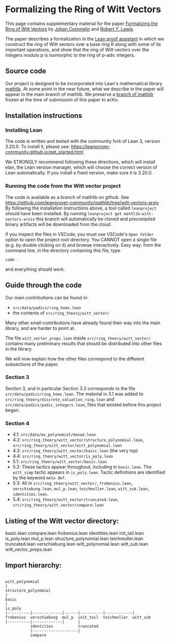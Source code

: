# Formalizing the Ring of Witt Vectors

This page contains supplementary material for the paper
[Formalizing the Ring of Witt Vectors]()
by [Johan Commelin]() and [Robert Y. Lewis]().

The paper describes a formalization in the
[Lean proof assistant](https://leanprover.github.io)
in which we construct the ring of Witt vectors over a base ring R
along with some of its important operations,
and show that the ring of Witt vectors over the integers modulo p
is isomorphic to the ring of p-adic integers.

## Source code

Our project is designed to be incorporated into Lean's mathematical library
[mathlib](https://github.com/leanprover-community/mathlib).
At some point in the near future, what we describe in the paper
will appear in the main branch of mathlib.
We preserve a [branch of mathlib]()
frozen at the time of submission of this paper to arXiv.

## Installation instructions

### Installing Lean

The code is written and tested with the community fork of Lean 3, version 3.20.0.
To install it, please see: https://leanprover-community.github.io/get_started.html

We STRONGLY recommend following these directions, which will install elan,
the Lean version manager, which will choose the correct version of Lean automatically.
If you install a fixed version, make sure it is 3.20.0.

### Running the code from the Witt vector project

The code is available as a branch of mathlib on github.
See https://github.com/leanprover-community/mathlib/tree/witt-vectors-arxiv
By following the installation instructions above,
a tool called `leanproject` should have been installed.
By running `leanproject get mathlib:witt-vectors-arxiv` this branch will automatically be cloned
and precompiled binary artifacts will be downloaded from the cloud.

If you inspect the files in VSCode, you must use VSCode's `Open Folder` option
to open the project root directory.
You CANNOT open a single file (e.g. by double clicking on it) and browse interactively.
Easy way: from the command line, in the directory containing this file, type

    code .

and everything should work.

## Guide through the code

Our main contributions can be found in:

* `src/data/padics/ring_homs.lean`
* the contents of `src/ring_theory/witt_vector/`

Many other small contributions have already found their way into the main library,
and are harder to point at.

The file `witt_vector_preps.lean` inside `src/ring_theory/witt_vector/`
contains many preliminary results that should be distributed into other files in the library.

We will now explain how the other files correspond to the different subsections of the paper.

### Section 3

Section 3, and in particular Section 3.2 corresponds to the file `src/data/padics/ring_homs.lean`.
The material in 3.1 was added to `src/ring_theory/discrete_valuation_ring.lean` and
`src/data/padics/padic_integers.lean`, files that existed before this project began.

### Section 4

* 4.1: `src/data/mv_polynomial/monad.lean`
* 4.2: `src/ring_theory/witt_vector/structure_polynomial.lean`,
       `src/ring_theory/witt_vector/witt_polynomial.lean`
* 4.3: `src/ring_theory/witt_vector/basic.lean` (the very top)
* 4.4: `src/ring_theory/witt_vector/is_poly.lean`
* 5.1: `src/ring_theory/witt_vector/basic.lean`
* 5.2: These tactics appear throughout, including in `basic.lean`.
       The `witt_simp` tactic appears in `is_poly.lean`.
       Tactic definitions are identified by the keyword `meta def`.
* 5.3: All in `src/ring_theory/witt_vector/`, `frobenius.lean`, `verschiebung.lean`, `mul_p.lean`,
       `teichmuller.lean`, `witt_sub.lean`, `identities.lean`.
* 5.4: `src/ring_theory/witt_vector/truncated.lean`, `src/ring_theory/witt_vector/compare.lean`

## Listing of the Witt vector directory:

basic.lean
compare.lean
frobenius.lean
identities.lean
init_tail.lean
is_poly.lean
mul_p.lean
structure_polynomial.lean
teichmuller.lean
truncated.lean
verschiebung.lean
witt_polynomial.lean
witt_sub.lean
witt_vector_preps.lean

## Import hierarchy:

```text

witt_polynomial
|
structure_polynomial
|
basic
|
is_poly
|----------|-------------|------|----------|------------|
frobenius  verschiebung  mul_p  init_tail  teichmuller  witt_sub
|----------|-------------|      |
           identities           truncated
           |--------------------|
           compare

```